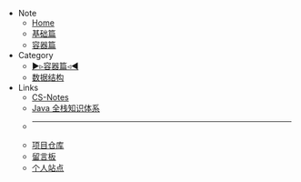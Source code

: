 * <i class="fas fa-fw fa-th"></i> Note
	* [<i class="fas fa-fw fa-home"></i> Home](/README)
	* [<i class="fas fa-fw fa-archive"></i> 基础篇](/basic/)
    * [<i class="fas fa-fw fa-box"></i> 容器篇](/container/)
* <i class="fas fa-fw fa-list"></i> Category
	* <u>►▹容器篇◃◄</u>
	* [数据结构](/container/数据结构)
* <i class="fas fa-fw fa-fan fa-spin"></i> Links
    * [<i class="fas fa-fw fa-pen"></i> CS-Notes](http://cyc2018.gitee.io/cs-notes/#/README)
    * [<i class="fas fa-fw fa-book"></i> Java 全栈知识体系](https://www.pdai.tech/)
    * ---
    * [<i class="fab fa-fw fa-github"></i> 项目仓库](https://github.com/lewky/java-note)
    * [<i class="fas fa-fw fa-comment"></i> 留言板](https://lewky.cn/bbs/)
    * [<i class="fas fa-fw fa-atom"></i> 个人站点](https://lewky.cn)